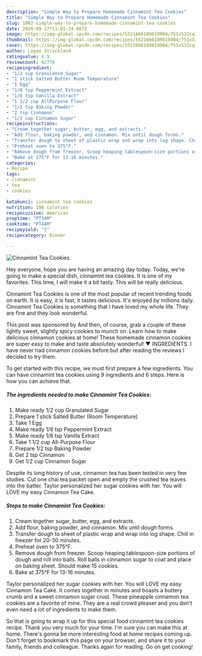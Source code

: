 ```yaml
---
description: "Simple Way to Prepare Homemade Cinnamint Tea Cookies"
title: "Simple Way to Prepare Homemade Cinnamint Tea Cookies"
slug: 1002-simple-way-to-prepare-homemade-cinnamint-tea-cookies
date: 2020-09-17T11:01:24.667Z
image: https://img-global.cpcdn.com/recipes/5521666189819904/751x532cq70/cinnamint-tea-cookies-recipe-main-photo.jpg
thumbnail: https://img-global.cpcdn.com/recipes/5521666189819904/751x532cq70/cinnamint-tea-cookies-recipe-main-photo.jpg
cover: https://img-global.cpcdn.com/recipes/5521666189819904/751x532cq70/cinnamint-tea-cookies-recipe-main-photo.jpg
author: Logan Strickland
ratingvalue: 4.9
reviewcount: 42776
recipeingredient:
- "1/2 cup Granulated Sugar"
- "1 stick Salted Butter Room Temperature"
- "1 Egg"
- "1/8 tsp Peppermint Extract"
- "1/8 tsp Vanilla Extract"
- "1 1/2 cup AllPurpose Flour"
- "1/2 tsp Baking Powder"
- "2 tsp Cinnamon"
- "1/2 cup Cinnamon Sugar"
recipeinstructions:
- "Cream together sugar, butter, egg, and extracts."
- "Add flour, baking powder, and cinnamon. Mix until dough forms."
- "Transfer dough to sheet of plastic wrap and wrap into log shape. Chill in freezer for 20-30 minutes."
- "Preheat oven to 375°F."
- "Remove dough from freezer. Scoop heaping tablespoon-size portions of dough and roll into balls. Roll balls in cinnamon sugar to coat and place on baking sheet. Should make 15 cookies."
- "Bake at 375°F for 13-16 minutes."
categories:
- Recipe
tags:
- cinnamint
- tea
- cookies

katakunci: cinnamint tea cookies 
nutrition: 198 calories
recipecuisine: American
preptime: "PT34M"
cooktime: "PT44M"
recipeyield: "1"
recipecategory: Dinner

---
```



![Cinnamint Tea Cookies](https://img-global.cpcdn.com/recipes/5521666189819904/751x532cq70/cinnamint-tea-cookies-recipe-main-photo.jpg)

Hey everyone, hope you are having an amazing day today. Today, we're going to make a special dish, cinnamint tea cookies. It is one of my favorites. This time, I will make it a bit tasty. This will be really delicious.

Cinnamint Tea Cookies is one of the most popular of recent trending foods on earth. It is easy, it is fast, it tastes delicious. It's enjoyed by millions daily. Cinnamint Tea Cookies is something that I have loved my whole life. They are fine and they look wonderful.

This post was sponsored by And then, of course, grab a couple of these lightly sweet, slightly spicy cookies to munch on. Learn how to make delicious cinnamon cookies at home! These homemade cinnamon cookies are super easy to make and taste absolutely wonderful! ▼ INGREDIENTS. I have never had cinnamon cookies before.but after reading the reviews I decided to try them.


To get started with this recipe, we must first prepare a few ingredients. You can have cinnamint tea cookies using 9 ingredients and 6 steps. Here is how you can achieve that.

<!--inarticleads1-->

##### The ingredients needed to make Cinnamint Tea Cookies:

1. Make ready 1/2 cup Granulated Sugar
1. Prepare 1 stick Salted Butter (Room Temperature)
1. Take 1 Egg
1. Make ready 1/8 tsp Peppermint Extract
1. Make ready 1/8 tsp Vanilla Extract
1. Take 1 1/2 cup All-Purpose Flour
1. Prepare 1/2 tsp Baking Powder
1. Get 2 tsp Cinnamon
1. Get 1/2 cup Cinnamon Sugar


Despite its long history of use, cinnamon tea has been tested in very few studies. Cut one chai tea packet open and empty the crushed tea leaves into the batter. Taylor personalized her sugar cookies with her. You will LOVE my easy Cinnamon Tea Cake. 

<!--inarticleads2-->

##### Steps to make Cinnamint Tea Cookies:

1. Cream together sugar, butter, egg, and extracts.
1. Add flour, baking powder, and cinnamon. Mix until dough forms.
1. Transfer dough to sheet of plastic wrap and wrap into log shape. Chill in freezer for 20-30 minutes.
1. Preheat oven to 375°F.
1. Remove dough from freezer. Scoop heaping tablespoon-size portions of dough and roll into balls. Roll balls in cinnamon sugar to coat and place on baking sheet. Should make 15 cookies.
1. Bake at 375°F for 13-16 minutes.


Taylor personalized her sugar cookies with her. You will LOVE my easy Cinnamon Tea Cake. It comes together in minutes and boasts a buttery crumb and a sweet cinnamon sugar crust. These pineapple cinnamon tea cookies are a favorite of mine. They are a real crowd pleaser and you don&#39;t even need a lot of ingredients to make them. 

So that is going to wrap it up for this special food cinnamint tea cookies recipe. Thank you very much for your time. I'm sure you can make this at home. There's gonna be more interesting food at home recipes coming up. Don't forget to bookmark this page on your browser, and share it to your family, friends and colleague. Thanks again for reading. Go on get cooking!
